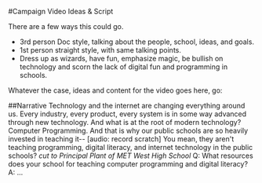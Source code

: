 #Campaign Video Ideas & Script

There are a few ways this could go.

* 3rd person Doc style, talking about the people, school, ideas, and goals.
* 1st person straight style, with same talking points.
* Dress up as wizards, have fun, emphasize magic, be bullish on technology and scorn the lack of digital fun and programming in schools.

Whatever the case, ideas and content for the video goes here, go:

##Narrative
Technology and the internet are changing everything around us.
Every industry, every product, every system is in some way advanced through new technology.
And what is at the root of modern technology?  Computer Programming.
And that is why our public schools are so heavily invested in teaching it--
\[audio: record scratch\]
You mean, they aren't teaching programming, digital literacy, and internet technology in the public schools?
_cut to Principal Plant of MET West High School_
Q: What resources does your school for teaching computer programming and digital literacy?
A: ...
